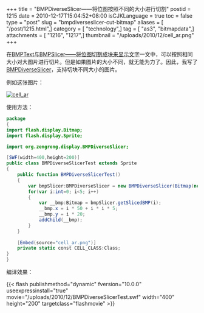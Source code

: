 +++
title = "BMPDiverseSlicer——将位图按照不同的大小进行切割"
postid = 1215
date = 2010-12-17T15:04:52+08:00
isCJKLanguage = true
toc = false
type = "post"
slug = "bmpdiverseslicer-cut-bitmap"
aliases = [ "/post/1215.html",]
category = [ "technology",]
tag = [ "as3", "bitmapdata",]
attachments = [ "1216", "1217",]
thumbnail = "/uploads/2010/12/cell_ar.png"
+++


在[BMPText与BMPSlicer——将位图切割成块来显示文字][2]一文中，可以按照相同大小对大图片进行切片。但是如果图片的大小不同，就无能为力了。因此，我写了[BMPDiverseSlicer](http://code.google.com/p/zrong/source/browse/trunk/src/org/zengrong/display/BMPDiverseSlicer.as)，支持切块不同大小的图片。

例如这张图片：  

[![](/uploads/2010/12/cell_ar.png "cell_ar")](/uploads/2010/12/cell_ar.png)  
<!--more-->  
使用方法：

``` actionscript
package
{
import flash.display.Bitmap;
import flash.display.Sprite;

import org.zengrong.display.BMPDiverseSlicer;

[SWF(width=400,height=200)]
public class BMPDiverseSlicerTest extends Sprite
{
    public function BMPDiverseSlicerTest()
    {
        var bmpSlicer:BMPDiverseSlicer = new BMPDiverseSlicer(Bitmap(new CELL_CLASS()).bitmapData, [38,47,59,71,86], [42,53,66,80,96]);
        for(var i:int=0; i<5; i++)
        {
            var __bmp:Bitmap = bmpSlicer.getSlicedBMP(i);
            __bmp.x = i * 50 + i * i * 5;
            __bmp.y = i * 20;
            addChild(__bmp);
        }
    }
    
    [Embed(source="cell_ar.png")]
    private static const CELL_CLASS:Class;
}
}
```

编译效果：

{{< flash publishmethod="dynamic" fversion="10.0.0" useexpressinstall="true" movie="/uploads/2010/12/BMPDiverseSlicerTest.swf" width="400" height="200" targetclass="flashmovie" >}}

[1]: https://github.com/zrong/as3/blob/master/src/org/zengrong/display/bmp/BMPDiverseSlicer.as
[2]: https://blog.zengrong.net/post/1202.html

